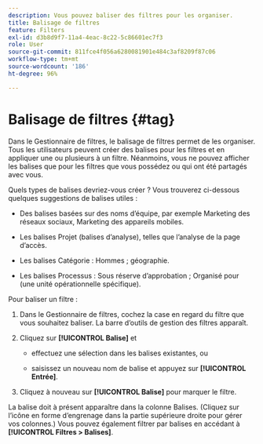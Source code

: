 ```yaml
---
description: Vous pouvez baliser des filtres pour les organiser.
title: Balisage de filtres
feature: Filters
exl-id: d3b8d9f7-11a4-4eac-8c22-5c86601ec7f3
role: User
source-git-commit: 811fce4f056a6280081901e484c3af8209f87c06
workflow-type: tm+mt
source-wordcount: '186'
ht-degree: 96%

---
```


# Balisage de filtres {#tag}

Dans le Gestionnaire de filtres, le balisage de filtres permet de les organiser. Tous les utilisateurs peuvent créer des balises pour les filtres et en appliquer une ou plusieurs à un filtre. Néanmoins, vous ne pouvez afficher les balises que pour les filtres que vous possédez ou qui ont été partagés avec vous.

Quels types de balises devriez-vous créer ? Vous trouverez ci-dessous quelques suggestions de balises utiles :

* Des balises basées sur des noms d’équipe, par exemple Marketing des réseaux sociaux, Marketing des appareils mobiles.

* Les balises Projet (balises d’analyse), telles que l’analyse de la page d’accès.

* Les balises Catégorie : Hommes ; géographie.

* Les balises Processus : Sous réserve d’approbation ; Organisé pour (une unité opérationnelle spécifique).

Pour baliser un filtre :

1. Dans le Gestionnaire de filtres, cochez la case en regard du filtre que vous souhaitez baliser. La barre d’outils de gestion des filtres apparaît.

1. Cliquez sur **[!UICONTROL Balise]** et

   * effectuez une sélection dans les balises existantes, ou

   * saisissez un nouveau nom de balise et appuyez sur **[!UICONTROL Entrée]**.

1. Cliquez à nouveau sur **[!UICONTROL Balise]** pour marquer le filtre.

La balise doit à présent apparaître dans la colonne Balises. (Cliquez sur l’icône en forme d’engrenage dans la partie supérieure droite pour gérer vos colonnes.)
Vous pouvez également filtrer par balises en accédant à **[!UICONTROL Filtres > Balises]**.
